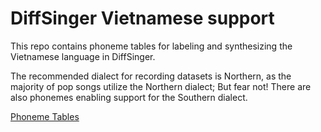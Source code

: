 # DiffSinger Vietnamese support

This repo contains phoneme tables for labeling and synthesizing the Vietnamese language in DiffSinger.

The recommended dialect for recording datasets is Northern, as the majority of pop songs utilize the Northern dialect; But fear not! There are also phonemes enabling support for the Southern dialect.

[Phoneme Tables]()
